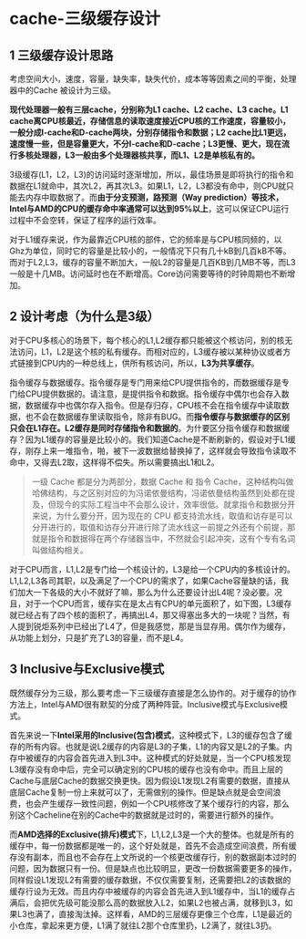 ﻿# cache-三级缓存设计

## 1 三级缓存设计思路 ##

考虑空间大小，速度，容量，缺失率，缺失代价，成本等等因素之间的平衡，处理器中的Cache 被设计为三级。

**现代处理器一般有三层cache，分别称为L1 cache、L2 cache、L3 cache。L1 cache离CPU核最近，存储信息的读取速度接近CPU核的工作速度，容量较小，一般分成I-cache和D-cache两块，分别存储指令和数据；L2 cache比L1更远，速度慢一些，但是容量更大，不分I-cache和D-cache；L3更慢、更大，现在流行多核处理器，L3一般由多个处理器核共享，而L1、L2是单核私有的。**

3级缓存(L1，L2，L3)的访问延时逐渐增加，所以，最佳场景是即将执行的指令和数据在L1就命中，其次L2，再其次L3。如果L1，L2，L3都没有命中，则CPU就只能去内存中取数据了。而**由于分支预测，路预测（Way prediction）等技术，Intel与AMD的CPU的缓存命中率通常可以达到95%以上**，这可以保证CPU运行过程中不会空转，保证了程序的运行效率。

对于L1缓存来说，作为最靠近CPU核的部件，它的频率是与CPU核同频的，以Ghz为单位，同时它的容量是比较小的，一般情况下只有几十kB到几百kB不等。而对于L2,L3，缓存的容量不断加大，一般L2的容量是几百KB到几MB不等，而L3一般是十几MB。访问延时也在不断增高。Core访问需要等待的时钟周期也不断增加。

## 2 设计考虑（为什么是3级） ##

对于CPU多核心的场景下，每个核心的L1,L2缓存都只能被这个核访问，别的核无法访问，L1，L2是这个核的私有缓存。而相对应的，L3缓存被以某种协议或者方式链接到CPU内的一种总线上，供所有核访问，所以，**L3为共享缓存**。

指令缓存与数据缓存。指令缓存是专门用来给CPU提供指令的，而数据缓存是专门给CPU提供数据的。请注意，是提供指令和数据。指令缓存中偶尔也会存入数据，数据缓存中也偶尔存入指令。但是存归存，CPU核不会在指令缓存中读取数据，也不会在数据缓存里读取指令，除非有BUG。而**指令缓存与数据缓存的区别只会在L1存在。L2缓存是同时存储指令和数据的**。为什要区分指令缓存和数据缓存？因为L1缓存的容量是比较小的。我们知道Cache是不断刷新的，假设对于L1缓存，刚存上来一堆指令，啪，被下一波数据给替换掉了，这样就会导致指令读取不命中，又得去L2取，这样得不偿失。所以需要搞出L1和L2。

> 一级 Cache 都是分为两部分，数据 Cache 和 指令 Cache，这种结构叫做哈佛结构，与之区别对应的为冯诺依曼结构，冯诺依曼结构虽然到处都在提及，但现今的实际工程当中不会那么设计，效率很低。就拿指令和数据分开来说，为什么要分开，因为现在的 CPU 都支持流水线，取值和访存是可以分开进行的，取值和访存分开进行除了流水线这一前提之外还有个前提，那就是指令和数据得在两个存储器当中，不然就会引起冲突，这有个专有名词叫做结构相关。

对于CPU而言，L1,L2是专门给一个核设计的，L3是给一个CPU内的多核设计的。L1,L2,L3各司其职，以及满足了一个CPU的需求了，如果Cache容量缺的话，我们加大一下各级的大小不就好了嘛，那么为什么还要设计出L4呢？没必要。况且，对于一个CPU而言，缓存实在是太占有CPU的单元面积了，如下图，L3缓存就已经占有了四个核的面积了，再搞出L4，那又得塞出多大的一块呢？当然，有人提到锐炬系列中已经出了L4了，但是我感觉，那是当显存用。偶尔作为缓存，从功能上划分，只是扩充了L3的容量，而不是L4。

## 3 Inclusive与Exclusive模式 ##

既然缓存分为三级，那么要考虑一下三级缓存直接是怎么协作的。对于缓存的协作方法上，Intel与AMD很有默契的分成了两种阵营。Inclusive模式与Exclusive模式。

首先来说一下**Intel采用的Inclusive(包含)模式**，这种模式下，L3的缓存包含了缓存的所有内容。也就是说L2缓存的内容是L3的子集，L1的内容又是L2的子集。内存中被缓存的内容会首先进入到L3中。这种模式的好处就是，当一个CPU核发现L3缓存没有命中后，完全可以确定别的CPU核的缓存也没有命中。而且上层的Cache与底层Cache的数据交换更快。因为假设L1发现L2有需要的数据，直接从底层Cache复制一份上来就可以了，无需做别的操作。但是缺点就是会空间浪费，也会产生缓存一致性问题，例如一个CPU核修改了某个缓存行的内容，那么别这个Cacheline在别的Cache中的数据就是过时的，需要进行额外的操作。

而**AMD选择的Exclusive(排斥)模式**下，L1,L2,L3是一个大的整体。也就是所有的缓存中，每一份数据都是唯一的，这个好处就是，首先不会造成空间浪费，所有缓存没有副本，而且也不会存在上文所说的一个核更改缓存行，别的数据副本过时的问题，因为数据只有一份。但是缺点也比较明显，更改一份数据需要更多的操作，同样假设L1发现L2有需要的缓存数据，不仅仅需要复制，还需要把L2的该数据的缓存行设为无效。而且内存中被缓存的内容会首先进入到L1缓存中，当L1的缓存占满后，会把优先级可能没那么高的数据放入L2，如果L2也被占满，就移到L3，如果L3也满了，直接淘汰掉。这样看，AMD的三层缓存更像三个仓库，L1是最近的小仓库，拿起来更方便，L1满了就往L2那个仓库里扔，L2满了，就往L3扔。


